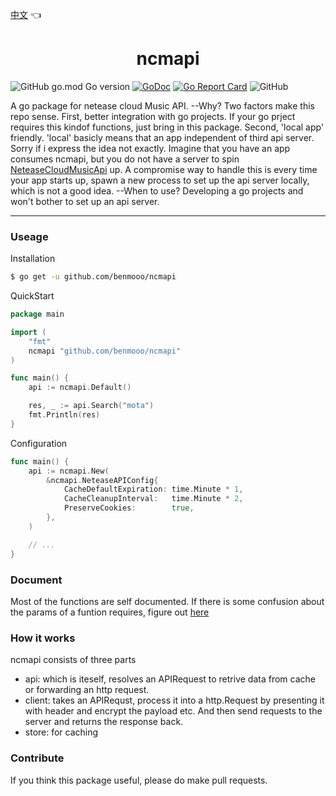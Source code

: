 [中文](README.md) 👈

<h1 align="center">ncmapi</h1>

![GitHub go.mod Go version](https://img.shields.io/github/go-mod/go-version/benmooo/ncmapi)
[![GoDoc](https://pkg.go.dev/badge/github.com/benmooo/ncmapi?status.svg)](https://pkg.go.dev/github.com/benmooo/ncmapi?tab=readme)
[![Go Report Card](https://goreportcard.com/badge/github.com/benmooo/ncmapi)](https://goreportcard.com/report/github.com/benmooo/ncmapi)
![GitHub](https://img.shields.io/github/license/benmooo/ncmapi)

A go package for netease cloud Music API. --Why? Two factors make this repo sense. First, better integration with go projects. If your go prject requires this kindof functions, just bring in this package. Second, 'local app' friendly. 'local' basicly means that an app independent of third api server. Sorry if i express the idea not exactly. Imagine that you have an app consumes ncmapi, but you do not have a server to spin [NeteaseCloudMusicApi](https://github.com/Binaryify/NeteaseCloudMusicApi) up. A compromise way to handle this is every time your app starts up, spawn a new process to set up the api server locally, which is not a good idea. --When to use? Developing a go projects and won't bother to set up an api server.

---

### Useage

Installation
```sh
$ go get -u github.com/benmooo/ncmapi
```

QuickStart

```go
package main

import (
	"fmt"
	ncmapi "github.com/benmooo/ncmapi"
)

func main() {
	api := ncmapi.Default()

	res, _ := api.Search("mota")
	fmt.Println(res)
}
```

Configuration

```go
func main() {
	api := ncmapi.New(
		&ncmapi.NeteaseAPIConfig{
			CacheDefaultExpiration: time.Minute * 1,
			CacheCleanupInterval:   time.Minute * 2,
			PreserveCookies:        true,
		},
	)

	// ...
}
```


### Document

Most of the functions are self documented. If there is some confusion about the params of a funtion requires, figure out [here](https://neteasecloudmusicapi.vercel.app)



### How it works

ncmapi consists of three parts
* api: which is iteself, resolves an APIRequest to retrive data from cache or forwarding an http request.
* client: takes an APIRequst, process it into a http.Request by presenting it with header and encrypt the payload etc. And then send requests to the server and returns the response back.
* store: for caching

### Contribute

If you think this package useful, please do make pull requests.
